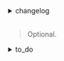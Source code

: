 <details>


  <summary>changelog</summary>
  <br>


YourChangeCategory:

    1. Your first changed element.

    2. Your second changed element.

  ...


</details>
<br>



> Optional.
<details>  


  <summary>to_do</summary>
  <br>


- [] Your first To-Do element.
- [] Your second To-Do element.


</details>
<br>
